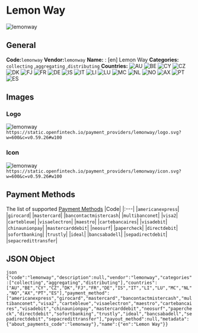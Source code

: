 # Lemon Way 
![lemonway](https://static.openfintech.io/payment_providers/lemonway/logo.svg?w=600&c=v0.59.26#w100) 
## General 
**Code:**`lemonway` 
**Vendor:**`lemonway` 
**Name:** 
:	[en] Lemon Way 
**Categories:** 
`collecting` ,`aggregating` ,`distributing` 
**Countries:** 
![AU](https://cdnjs.cloudflare.com/ajax/libs/flag-icon-css/3.3.0/flags/4x3/AU.svg#w24) 
![BE](https://cdnjs.cloudflare.com/ajax/libs/flag-icon-css/3.3.0/flags/4x3/BE.svg#w24) 
![CY](https://cdnjs.cloudflare.com/ajax/libs/flag-icon-css/3.3.0/flags/4x3/CY.svg#w24) 
![CZ](https://cdnjs.cloudflare.com/ajax/libs/flag-icon-css/3.3.0/flags/4x3/CZ.svg#w24) 
![DK](https://cdnjs.cloudflare.com/ajax/libs/flag-icon-css/3.3.0/flags/4x3/DK.svg#w24) 
![FJ](https://cdnjs.cloudflare.com/ajax/libs/flag-icon-css/3.3.0/flags/4x3/FJ.svg#w24) 
![FR](https://cdnjs.cloudflare.com/ajax/libs/flag-icon-css/3.3.0/flags/4x3/FR.svg#w24) 
![DE](https://cdnjs.cloudflare.com/ajax/libs/flag-icon-css/3.3.0/flags/4x3/DE.svg#w24) 
![IS](https://cdnjs.cloudflare.com/ajax/libs/flag-icon-css/3.3.0/flags/4x3/IS.svg#w24) 
![IT](https://cdnjs.cloudflare.com/ajax/libs/flag-icon-css/3.3.0/flags/4x3/IT.svg#w24) 
![LI](https://cdnjs.cloudflare.com/ajax/libs/flag-icon-css/3.3.0/flags/4x3/LI.svg#w24) 
![LU](https://cdnjs.cloudflare.com/ajax/libs/flag-icon-css/3.3.0/flags/4x3/LU.svg#w24) 
![MC](https://cdnjs.cloudflare.com/ajax/libs/flag-icon-css/3.3.0/flags/4x3/MC.svg#w24) 
![NL](https://cdnjs.cloudflare.com/ajax/libs/flag-icon-css/3.3.0/flags/4x3/NL.svg#w24) 
![NO](https://cdnjs.cloudflare.com/ajax/libs/flag-icon-css/3.3.0/flags/4x3/NO.svg#w24) 
![AX](https://cdnjs.cloudflare.com/ajax/libs/flag-icon-css/3.3.0/flags/4x3/AX.svg#w24) 
![PT](https://cdnjs.cloudflare.com/ajax/libs/flag-icon-css/3.3.0/flags/4x3/PT.svg#w24) 
![ES](https://cdnjs.cloudflare.com/ajax/libs/flag-icon-css/3.3.0/flags/4x3/ES.svg#w24) 
 
## Images 
### Logo 
![lemonway](https://static.openfintech.io/payment_providers/lemonway/logo.svg?w=600&c=v0.59.26#w100) 
``` https://static.openfintech.io/payment_providers/lemonway/logo.svg?w=600&c=v0.59.26#w100 ``` 
### Icon 
![lemonway](https://static.openfintech.io/payment_providers/lemonway/icon.svg?w=600&c=v0.59.26#w100) 
``` https://static.openfintech.io/payment_providers/lemonway/icon.svg?w=600&c=v0.59.26#w100 ``` 
## Payment Methods 
The list of supported [Payment Methods](#) 
|Code| 
|:---| 
|`americanexpress`| 
|`girocard`| 
|`mastercard`| 
|`bancontactmistercash`| 
|`multibanconet`| 
|`visa2`| 
|`cartebleue`| 
|`visaelectron`| 
|`maestro`| 
|`cartebancaires`| 
|`visadebit`| 
|`chinaunionpay`| 
|`mastercarddebit`| 
|`neosurf`| 
|`papercheck`| 
|`directdebit`| 
|`sofortbanking`| 
|`trustly`| 
|`ideal`| 
|`bancsabadell`| 
|`sepadirectdebit`| 
|`sepacredittransfer`| 
 
## JSON Object 
```json {"code":"lemonway","description":null,"vendor":"lemonway","categories":["collecting","aggregating","distributing"],"countries":["AU","BE","CY","CZ","DK","FJ","FR","DE","IS","IT","LI","LU","MC","NL","NO","AX","PT","ES"],"payment_method":["americanexpress","girocard","mastercard","bancontactmistercash","multibanconet","visa2","cartebleue","visaelectron","maestro","cartebancaires","visadebit","chinaunionpay","mastercarddebit","neosurf","papercheck","directdebit","sofortbanking","trustly","ideal","bancsabadell","sepadirectdebit","sepacredittransfer"],"payout_method":null,"metadata":{"about_payments_code":"lemonway"},"name":{"en":"Lemon Way"}} ``` 
